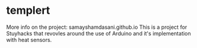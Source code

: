 # templert
More info on the project: samayshamdasani.github.io
This is a project for Stuyhacks that revovles around the use of Arduino and it's implementation with heat sensors.

